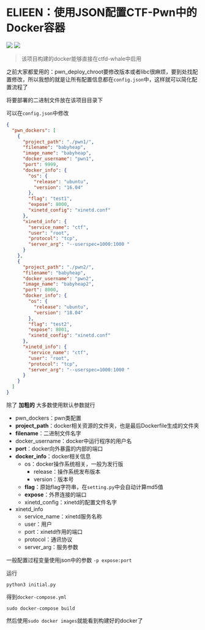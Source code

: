 # ELIEEN：使用JSON配置CTF-Pwn中的Docker容器

![](https://img.shields.io/badge/joe1sn-ELIEEN-green)  ![](https://img.shields.io/badge/python-3.7-yellow)

> 该项目构建的docker能够直接在ctfd-whale中启用

之前大家都爱用的：pwn_deploy_chroot要修改版本或者libc很麻烦，要到处找配置修改，所以我想的就是让所有配置信息都在`config.json`中，这样就可以简化配置流程了

将要部署的二进制文件放在该项目目录下

可以在`config.json`中修改

```json
{
  "pwn_dockers": [
    {
      "project_path": "./pwn1/",
      "filename": "babyheap",
      "image_name": "babyheap",
      "docker_username": "pwn1",
      "port": 9999,
      "docker_info": {
        "os": {
          "release": "ubuntu",
          "version": "16.04"
        },
        "flag": "test1",
        "expose": 8000,
        "xinetd_config": "xinetd.conf"
      },
      "xinetd_info": {
        "service_name": "ctf",
        "user": "root",
        "protocol": "tcp",
        "server_arg": "--userspec=1000:1000 "
      }
    },
    {
      "project_path": "./pwn2/",
      "filename": "babyheap",
      "docker_username": "pwn2",
      "image_name": "babyheap2",
      "port": 8000,
      "docker_info": {
        "os": {
          "release": "ubuntu",
          "version": "18.04"
        },
        "flag": "test2",
        "expose": 8001,
        "xinetd_config": "xinetd.conf"
      },
      "xinetd_info": {
        "service_name": "ctf",
        "user": "root",
        "protocol": "tcp",
        "server_arg": "--userspec=1000:1000 "
      }
    }
  ]
}
```

除了 **加粗的** 大多数使用默认参数就行

- pwn_dockers：pwn类配置
- **project_path**：docker相关资源的文件夹，也是最后Dockerfile生成的文件夹
- **filename**：二进制文件名字
- docker_username：docker中运行程序的用户名
- **port**：docker向外暴露的内部的端口
- **docker_info**：docker相关信息
  - os：docker操作系统相关，一般为发行版
    - release：操作系统发布版本
    - version：版本号
  - **flag**：原始flag字符串，在`setting.py`中会自动计算md5值
  - **expose**：外界连接的端口
  - xinetd_config：xinetd的配置文件名字
- xinetd_info
  - service_name：xinetd服务名称
  - user：用户
  - port：xinetd作用的端口
  - protocol：通讯协议
  - server_arg：服务参数

一般配置过程变量使用json中的参数 `-p expose:port`

运行

```shell
python3 initial.py
```

得到`docker-compose.yml`

```shell
sudo docker-compose build
```

然后使用`sudo docker images`就能看到构建好的docker了